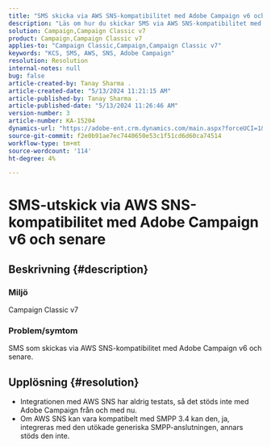 ```yaml
---
title: "SMS skicka via AWS SNS-kompatibilitet med Adobe Campaign v6 och senare"
description: "Läs om hur du skickar SMS via AWS SNS-kompatibilitet med Adobe Campaign v6 och senare."
solution: Campaign,Campaign Classic v7
product: Campaign,Campaign Classic v7
applies-to: "Campaign Classic,Campaign,Campaign Classic v7"
keywords: "KCS, SMS, AWS, SNS, Adobe Campaign"
resolution: Resolution
internal-notes: null
bug: false
article-created-by: Tanay Sharma .
article-created-date: "5/13/2024 11:21:15 AM"
article-published-by: Tanay Sharma .
article-published-date: "5/13/2024 11:26:46 AM"
version-number: 3
article-number: KA-15204
dynamics-url: "https://adobe-ent.crm.dynamics.com/main.aspx?forceUCI=1&pagetype=entityrecord&etn=knowledgearticle&id=551818e7-1a11-ef11-9f8a-6045bd02b206"
source-git-commit: f2e0b91ae7ec7440650e53c1f51cd6d60ca74514
workflow-type: tm+mt
source-wordcount: '114'
ht-degree: 4%

---
```


# SMS-utskick via AWS SNS-kompatibilitet med Adobe Campaign v6 och senare

## Beskrivning {#description}


### Miljö

Campaign Classic v7

### Problem/symtom

SMS som skickas via AWS SNS-kompatibilitet med Adobe Campaign v6 och senare.


## Upplösning {#resolution}


- Integrationen med AWS SNS har aldrig testats, så det stöds inte med Adobe Campaign från och med nu.
- Om AWS SNS kan vara kompatibelt med SMPP 3.4 kan den, ja, integreras med den utökade generiska SMPP-anslutningen, annars stöds den inte.

